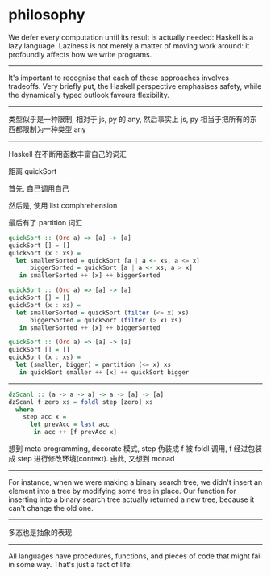 # philosophy

We defer every computation until its result is actually needed: Haskell is a lazy language. Laziness is not merely a matter of moving work around: it profoundly affects how we write programs.

---

It's important to recognise that each of these approaches involves tradeoffs. Very briefly put, the Haskell perspective emphasises safety, while the dynamically typed outlook favours flexibility.

---

类型似乎是一种限制, 相对于 js, py 的 any, 然后事实上 js, py 相当于把所有的东西都限制为一种类型 any

---

Haskell 在不断用函数丰富自己的词汇

距离 quickSort

首先, 自己调用自己

然后是, 使用 list comphrehension

最后有了 partition 词汇

```hs
quickSort :: (Ord a) => [a] -> [a]
quickSort [] = []
quickSort (x : xs) =
  let smallerSorted = quickSort [a | a <- xs, a <= x]
      biggerSorted = quickSort [a | a <- xs, a > x]
   in smallerSorted ++ [x] ++ biggerSorted
```

```hs
quickSort :: (Ord a) => [a] -> [a]
quickSort [] = []
quickSort (x : xs) =
  let smallerSorted = quickSort (filter (<= x) xs)
      biggerSorted = quickSort (filter (> x) xs)
   in smallerSorted ++ [x] ++ biggerSorted
```

```hs
quickSort :: (Ord a) => [a] -> [a]
quickSort [] = []
quickSort (x : xs) =
  let (smaller, bigger) = partition (<= x) xs
   in quickSort smaller ++ [x] ++ quickSort bigger
```

---

```hs
dzScanl :: (a -> a -> a) -> a -> [a] -> [a]
dzScanl f zero xs = foldl step [zero] xs
  where
    step acc x =
      let prevAcc = last acc
       in acc ++ [f prevAcc x]
```

想到 meta programming, decorate 模式, step 伪装成 f 被 foldl 调用, f 经过包装成 step 进行修改环境(context). 由此, 又想到 monad

---

For instance, when we were making a binary search tree, we didn't insert an element into a tree by modifying some tree in place. Our function for inserting into a binary search tree actually returned a new tree, because it can't change the old one.

---

多态也是抽象的表现

---

All languages have procedures, functions, and pieces of code that might fail in some way. That's just a fact of life.
